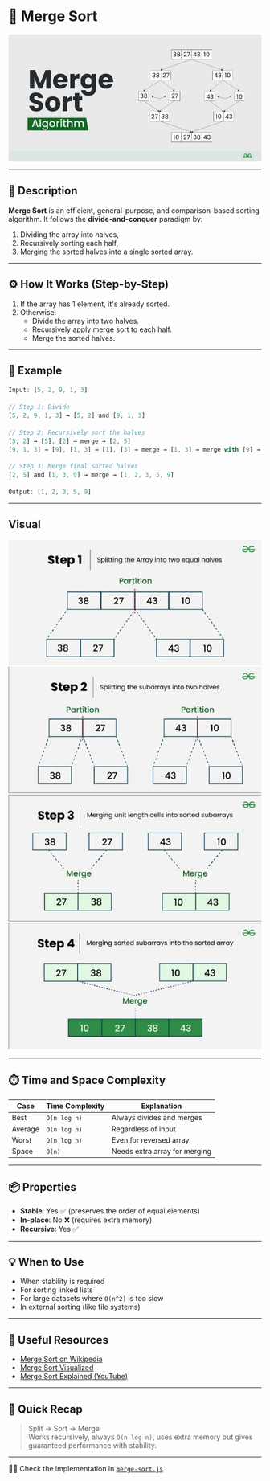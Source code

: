# 🔀 Merge Sort

![Merge Sort Visualization](./images/merge-sort-algorithm.png)

---

## 📌 Description

**Merge Sort** is an efficient, general-purpose, and comparison-based sorting algorithm. It follows the **divide-and-conquer** paradigm by:

1. Dividing the array into halves,
2. Recursively sorting each half,
3. Merging the sorted halves into a single sorted array.

---

## ⚙️ How It Works (Step-by-Step)

1. If the array has 1 element, it's already sorted.
2. Otherwise:
   - Divide the array into two halves.
   - Recursively apply merge sort to each half.
   - Merge the sorted halves.

---

## 🧠 Example

```js
Input: [5, 2, 9, 1, 3]

// Step 1: Divide
[5, 2, 9, 1, 3] → [5, 2] and [9, 1, 3]

// Step 2: Recursively sort the halves
[5, 2] → [5], [2] → merge → [2, 5]
[9, 1, 3] → [9], [1, 3] → [1], [3] → merge → [1, 3] → merge with [9] → [1, 3, 9]

// Step 3: Merge final sorted halves
[2, 5] and [1, 3, 9] → merge → [1, 2, 3, 5, 9]

Output: [1, 2, 3, 5, 9]
```

---
## Visual
![Merge Sort Visualization](./images/merge-sort-1.png)
![Merge Sort Visualization](./images/merge-sort-2.png)
![Merge Sort Visualization](./images/merge-sort-3.png)
![Merge Sort Visualization](./images/merge-sort-4.png)

---

## ⏱️ Time and Space Complexity

| Case    | Time Complexity | Explanation                   |
| ------- | --------------- | ----------------------------- |
| Best    | `O(n log n)`    | Always divides and merges     |
| Average | `O(n log n)`    | Regardless of input           |
| Worst   | `O(n log n)`    | Even for reversed array       |
| Space   | `O(n)`          | Needs extra array for merging |

---

## 📦 Properties

- **Stable**: Yes ✅ (preserves the order of equal elements)
- **In-place**: No ❌ (requires extra memory)
- **Recursive**: Yes ✅

---

## 💡 When to Use

- When stability is required
- For sorting linked lists
- For large datasets where `O(n^2)` is too slow
- In external sorting (like file systems)

---

## 🔗 Useful Resources

- [Merge Sort on Wikipedia](https://en.wikipedia.org/wiki/Merge_sort)
- [Merge Sort Visualized](https://visualgo.net/en/sorting)
- [Merge Sort Explained (YouTube)](https://www.youtube.com/results?search_query=merge+sort+visualization)

---

## 🧠 Quick Recap

> Split → Sort → Merge  
> Works recursively, always `O(n log n)`, uses extra memory but gives guaranteed performance with stability.

---

👨‍💻 Check the implementation in [`merge-sort.js`](./merge-sort.js)
